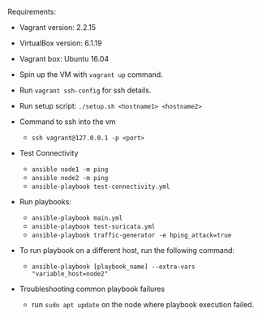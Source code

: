 
Requirements:

 - Vagrant version: 2.2.15
 - VirtualBox version: 6.1.19
 - Vagrant box: Ubuntu 16.04

- Spin up the VM with ```vagrant up``` command.
- Run ```vagrant ssh-config``` for ssh details.

- Run setup script: ```./setup.sh <hostname1> <hostname2>```

- Command to ssh into the vm
    - ```ssh vagrant@127.0.0.1 -p <port>```

- Test Connectivity
  - ```ansible node1 -m ping```
  - ```ansible node2 -m ping```
  -  ```ansible-playbook test-connectivity.yml```

- Run playbooks:
   - ```ansible-playbook main.yml```
   - ```ansible-playbook test-suricata.yml```
   - ```ansible-playbook traffic-generator -e hping_attack=true```

- To run playbook on a different host, run the following command:
   - ```ansible-playbook [playbook_name] --extra-vars "variable_host=node2"```

- Troubleshooting common playbook failures
  - run ```sudo apt update``` on the node where playbook execution failed.
